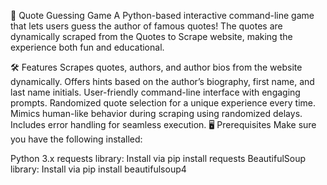 📜 Quote Guessing Game
A Python-based interactive command-line game that lets users guess the author of famous quotes! The quotes are dynamically scraped from the Quotes to Scrape website, making the experience both fun and educational.

🛠 Features
Scrapes quotes, authors, and author bios from the website dynamically.
Offers hints based on the author’s biography, first name, and last name initials.
User-friendly command-line interface with engaging prompts.
Randomized quote selection for a unique experience every time.
Mimics human-like behavior during scraping using randomized delays.
Includes error handling for seamless execution.
🖥 Prerequisites
Make sure you have the following installed:

Python 3.x
requests library: Install via pip install requests
BeautifulSoup library: Install via pip install beautifulsoup4
